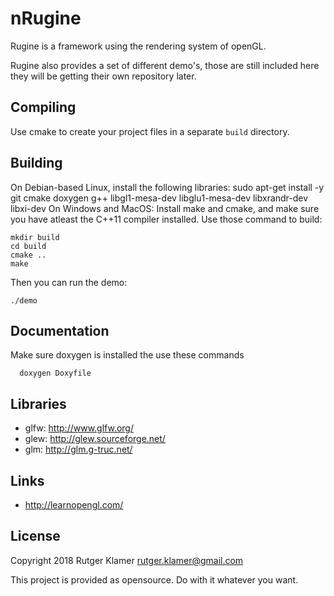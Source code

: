 nRugine
====

Rugine is a framework using the rendering system of openGL.

Rugine also provides a set of different demo's,
those are still included here they will be getting their own repository later.

Compiling
---------

Use cmake to create your project files in a separate `build` directory.

Building
-----

On Debian-based Linux, install the following libraries:
	sudo apt-get install -y git cmake doxygen g++ libgl1-mesa-dev libglu1-mesa-dev libxrandr-dev libxi-dev
On Windows and MacOS:
	Install make and cmake, and make sure you have atleast the C++11 compiler installed.
Use those command to build:

	mkdir build
	cd build
	cmake ..
	make

Then you can run the demo:

	./demo


  Documentation
  -----
   Make sure doxygen is installed
   the use these commands

      doxygen Doxyfile

Libraries
---------

- glfw: <http://www.glfw.org/>
- glew: <http://glew.sourceforge.net/>
- glm: <http://glm.g-truc.net/>

Links
-----

- <http://learnopengl.com/>

License
-------

Copyright 2018 Rutger Klamer <rutger.klamer@gmail.com>

This project is provided as opensource. Do with it whatever you want.
